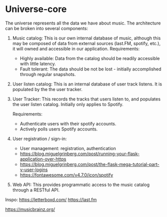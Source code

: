# Universe-core

The universe represents all the data we have about music. The architecture can be broken into several components:

1. Music catalog: This is our own internal database of music, although this may be composed of data from external sources (last.FM, spotify, etc.), it will owned and accessible in our application.
   Requirements:
   * Highly available: Data from the catalog should be readily accessible with little latency.
   * Fault tolerant: The data should be not be lost - initially accomplished through regular snapshots.

2. User listen catalog: This is an internal database of user track listens. It is populated by the the user tracker.

3. User Tracker: This records the tracks that users listen to, and populates the user listen catalog. Initially only applies to Spotify.

   Requirements:
   * Authenticate users with their spotify accounts.
   * Actively polls users Spotify accounts.

4. User registration / sign-in:
   * User management: registration, authentication
   * https://blog.miguelgrinberg.com/post/running-your-flask-application-over-https
   * https://blog.miguelgrinberg.com/post/the-flask-mega-tutorial-part-v-user-logins
   * https://fontawesome.com/v4.7.0/icon/spotify

4. Web API: This provides programmatic access to the music catalog through a RESTful API.

Inspo:
https://letterboxd.com/
https://last.fm



https://musicbrainz.org/